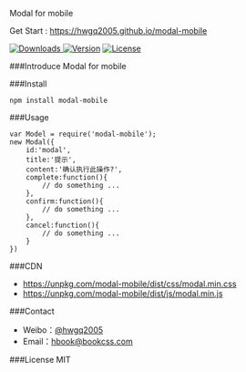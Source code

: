 Modal for mobile

Get Start : https://hwgq2005.github.io/modal-mobile

<p align="left">
<a href="https://www.npmjs.com/package/modal-mobile"><img src="https://img.shields.io/npm/dt/modal-mobile.svg" alt="Downloads"> </a><a href="https://www.npmjs.com/package/modal-mobile"><img src="https://img.shields.io/npm/v/modal-mobile.svg" alt="Version"></a> <a href="https://www.npmjs.com/package/modal-mobile"><img src="https://img.shields.io/npm/l/modal-mobile.svg" alt="License"></a>
</p>

###Introduce
Modal for mobile

###Install
```
npm install modal-mobile  
```

###Usage
```
var Model = require('modal-mobile');
new Modal({
	id:'modal',
	title:'提示',
	content:'确认执行此操作?',
	complete:function(){
		// do something ...				
	},
	confirm:function(){
		// do something ...
	},
	cancel:function(){
		// do something ...
	}
})
```
###CDN

- https://unpkg.com/modal-mobile/dist/css/modal.min.css
- https://unpkg.com/modal-mobile/dist/js/modal.min.js

###Contact

- Weibo：[@hwgq2005](http://www.weibo.com/hwgq2005) 
- Email：hbook@bookcss.com

###License
MIT